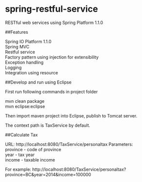 spring-restful-service
==========================

RESTful web services using Spring Platform 1.1.0


##Features

Spring IO Platform 1.1.0<br />
Spring MVC<br />
Restful service<br />
Factory pattern using injection for extensibility<br />
Exception handling<br />
Logging<br />
Integration using resource<br />


##Develop and run using Eclipse

First run following commands in project folder

mvn clean package<br />
mvn eclipse:eclipse<br />

Then import maven project into Eclipse, publish to Tomcat server.

The context path is TaxService by default.

##Calculate Tax

URL: http://localhost:8080/TaxService/personaltax
Parameters:<br />
province - code of province<br />
year - tax year<br />
income - taxable income<br />

For example: http://localhost:8080/TaxService/personaltax?province=BC&year=2014&income=100000



